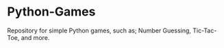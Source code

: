 # Python-Games
Repository for simple Python games, such as; Number Guessing, Tic-Tac-Toe, and more.
